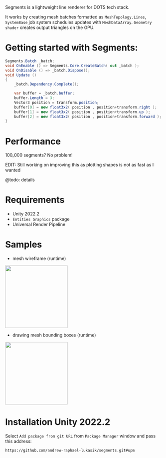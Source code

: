 Segments is a lightweight line renderer for DOTS tech stack.

It works by creating mesh batches formatted as `MeshTopology.Lines`, `SystemBase` job system schedules updates with `MeshDataArray`. `Geometry shader` creates output triangles on the GPU.

# Getting started with Segments:
```csharp
Segments.Batch _batch;
void OnEnable () => Segments.Core.CreateBatch( out _batch );
void OnDisable () => _batch.Dispose();
void Update ()
{
	_batch.Dependency.Complete();

	var buffer = _batch.buffer;
	buffer.Length = 3;
	Vector3 position = transform.position;
	buffer[0] = new float3x2( position , position+transform.right );
	buffer[1] = new float3x2( position , position+transform.up );
	buffer[2] = new float3x2( position , position+transform.forward );
}
```
# Performance

100_000 segments? No problem!

EDIT: Still working on improving this as plotting shapes is not as fast as I wanted

@todo: details

# Requirements
- Unity 2022.2
- `Entities Graphics` package
- Universal Render Pipeline

# Samples
- mesh wireframe (runtime)
<img src="https://i.imgur.com/NCC71mD.gif" height="200">

- drawing mesh bounding boxes (runtime)
<img src="https://i.imgur.com/J1mzvSbl.jpg" height="200">

# Installation Unity 2022.2
Select `Add package from git URL` from `Package Manager` window and pass this address:
```
https://github.com/andrew-raphael-lukasik/segments.git#upm
```
